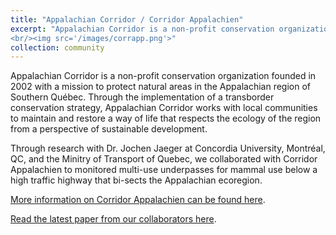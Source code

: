 ```yaml
---
title: "Appalachian Corridor / Corridor Appalachien"
excerpt: "Appalachian Corridor is a non-profit conservation organization founded in 2002 with a mission to protect natural areas in the Appalachian region of Southern Québec.
<br/><img src='/images/corrapp.png'>"
collection: community
---
```

Appalachian Corridor is a non-profit conservation organization founded in 2002 with a mission to protect natural areas in the Appalachian region of Southern Québec.
Through the implementation of a transborder conservation strategy, Appalachian Corridor works with local communities to maintain and restore a way of life that respects the ecology of the region from a perspective of sustainable development.

Through research with Dr. Jochen Jaeger at Concordia University, Montréal, QC, and the Minitry of Transport of Quebec, we collaborated with Corridor Appalachien to monitored multi-use underpasses for mammal use below
a high traffic highway that bi-sects the Appalachian ecoregion. 

[More information on Corridor Appalachien can be found here](https://www.corridorappalachien.ca/en/our-organization).

[Read the latest paper from our collaborators here](https://www.erudit.org/fr/revues/natcan/2019-v143-n1-natcan04133/1054115ar.pdf).
